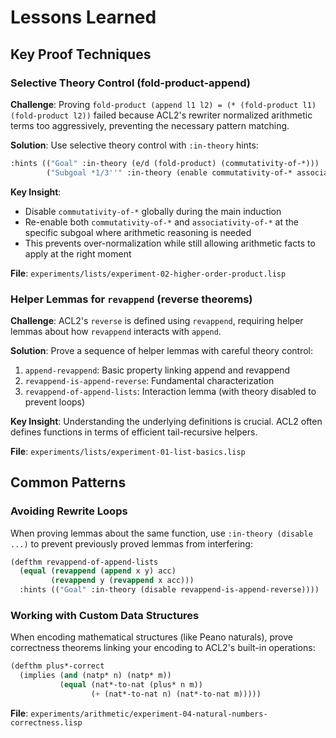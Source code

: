 # Lessons Learned

## Key Proof Techniques

### Selective Theory Control (fold-product-append)

**Challenge**: Proving `fold-product (append l1 l2) = (* (fold-product l1) (fold-product l2))` failed because ACL2's rewriter normalized arithmetic terms too aggressively, preventing the necessary pattern matching.

**Solution**: Use selective theory control with `:in-theory` hints:

```lisp
:hints (("Goal" :in-theory (e/d (fold-product) (commutativity-of-*)))
        ("Subgoal *1/3''" :in-theory (enable commutativity-of-* associativity-of-*)))
```

**Key Insight**:
- Disable `commutativity-of-*` globally during the main induction
- Re-enable both `commutativity-of-*` and `associativity-of-*` at the specific subgoal where arithmetic reasoning is needed
- This prevents over-normalization while still allowing arithmetic facts to apply at the right moment

**File**: `experiments/lists/experiment-02-higher-order-product.lisp`

### Helper Lemmas for `revappend` (reverse theorems)

**Challenge**: ACL2's `reverse` is defined using `revappend`, requiring helper lemmas about how `revappend` interacts with `append`.

**Solution**: Prove a sequence of helper lemmas with careful theory control:

1. `append-revappend`: Basic property linking append and revappend
2. `revappend-is-append-reverse`: Fundamental characterization
3. `revappend-of-append-lists`: Interaction lemma (with theory disabled to prevent loops)

**Key Insight**: Understanding the underlying definitions is crucial. ACL2 often defines functions in terms of efficient tail-recursive helpers.

**File**: `experiments/lists/experiment-01-list-basics.lisp`

## Common Patterns

### Avoiding Rewrite Loops

When proving lemmas about the same function, use `:in-theory (disable ...)` to prevent previously proved lemmas from interfering:

```lisp
(defthm revappend-of-append-lists
  (equal (revappend (append x y) acc)
         (revappend y (revappend x acc)))
  :hints (("Goal" :in-theory (disable revappend-is-append-reverse))))
```

### Working with Custom Data Structures

When encoding mathematical structures (like Peano naturals), prove correctness theorems linking your encoding to ACL2's built-in operations:

```lisp
(defthm plus*-correct
  (implies (and (natp* n) (natp* m))
           (equal (nat*-to-nat (plus* n m))
                  (+ (nat*-to-nat n) (nat*-to-nat m)))))
```

**File**: `experiments/arithmetic/experiment-04-natural-numbers-correctness.lisp`
